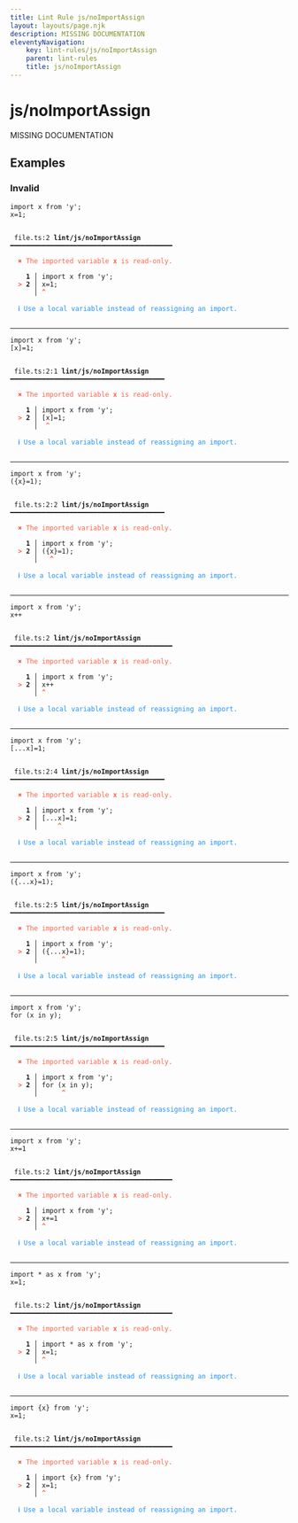 ```yaml
---
title: Lint Rule js/noImportAssign
layout: layouts/page.njk
description: MISSING DOCUMENTATION
eleventyNavigation:
	key: lint-rules/js/noImportAssign
	parent: lint-rules
	title: js/noImportAssign
---
```


# js/noImportAssign

MISSING DOCUMENTATION

<!-- EVERYTHING BELOW IS AUTOGENERATED. SEE SCRIPTS FOLDER FOR UPDATE SCRIPTS hash(79a6fc2e98410d9b0eed77412f761c080361c3c0) -->

## Examples
### Invalid
<pre class="language-text"><code class="language-text"><span class="token keyword">import</span> <span class="token variable">x</span> <span class="token keyword">from</span> <span class="token string">&apos;y&apos;</span><span class="token punctuation">;</span>
<span class="token variable">x</span><span class="token operator">=</span><span class="token number">1</span><span class="token punctuation">;</span></code></pre>
<pre class="language-text"><code class="language-text">
 <span style="text-decoration-style: dotted;">file.ts:2</span> <strong>lint/js/noImportAssign</strong> ━━━━━━━━━━━━━━━━━━━━━━━━━━━━━━━━━━━━━━━━━

  <strong><span style="color: Tomato;">✖ </span></strong><span style="color: Tomato;">The imported variable </span><span style="color: Tomato;"><strong>x</strong></span><span style="color: Tomato;"> is read-only.</span>

  <strong>  1</strong><strong> │ </strong><span class="token keyword">import</span> <span class="token variable">x</span> <span class="token keyword">from</span> <span class="token string">&apos;y&apos;</span><span class="token punctuation">;</span>
  <strong><span style="color: Tomato;">&gt;</span></strong><strong> 2</strong><strong> │ </strong><span class="token variable">x</span><span class="token operator">=</span><span class="token number">1</span><span class="token punctuation">;</span>
     <strong> │ </strong><span style="color: Tomato;"><strong>^</strong></span>

  <strong><span style="color: DodgerBlue;">ℹ </span></strong><span style="color: DodgerBlue;">Use a local variable instead of reassigning an import.</span>

</code></pre>

---------------

<pre class="language-text"><code class="language-text"><span class="token keyword">import</span> <span class="token variable">x</span> <span class="token keyword">from</span> <span class="token string">&apos;y&apos;</span><span class="token punctuation">;</span>
<span class="token punctuation">[</span><span class="token variable">x</span><span class="token punctuation">]</span><span class="token operator">=</span><span class="token number">1</span><span class="token punctuation">;</span></code></pre>
<pre class="language-text"><code class="language-text">
 <span style="text-decoration-style: dotted;">file.ts:2:1</span> <strong>lint/js/noImportAssign</strong> ━━━━━━━━━━━━━━━━━━━━━━━━━━━━━━━━━━━━━━━

  <strong><span style="color: Tomato;">✖ </span></strong><span style="color: Tomato;">The imported variable </span><span style="color: Tomato;"><strong>x</strong></span><span style="color: Tomato;"> is read-only.</span>

  <strong>  1</strong><strong> │ </strong><span class="token keyword">import</span> <span class="token variable">x</span> <span class="token keyword">from</span> <span class="token string">&apos;y&apos;</span><span class="token punctuation">;</span>
  <strong><span style="color: Tomato;">&gt;</span></strong><strong> 2</strong><strong> │ </strong><span class="token punctuation">[</span><span class="token variable">x</span><span class="token punctuation">]</span><span class="token operator">=</span><span class="token number">1</span><span class="token punctuation">;</span>
     <strong> │ </strong> <span style="color: Tomato;"><strong>^</strong></span>

  <strong><span style="color: DodgerBlue;">ℹ </span></strong><span style="color: DodgerBlue;">Use a local variable instead of reassigning an import.</span>

</code></pre>

---------------

<pre class="language-text"><code class="language-text"><span class="token keyword">import</span> <span class="token variable">x</span> <span class="token keyword">from</span> <span class="token string">&apos;y&apos;</span><span class="token punctuation">;</span>
<span class="token punctuation">(</span><span class="token punctuation">{</span><span class="token variable">x</span><span class="token punctuation">}</span><span class="token operator">=</span><span class="token number">1</span><span class="token punctuation">)</span><span class="token punctuation">;</span></code></pre>
<pre class="language-text"><code class="language-text">
 <span style="text-decoration-style: dotted;">file.ts:2:2</span> <strong>lint/js/noImportAssign</strong> ━━━━━━━━━━━━━━━━━━━━━━━━━━━━━━━━━━━━━━━

  <strong><span style="color: Tomato;">✖ </span></strong><span style="color: Tomato;">The imported variable </span><span style="color: Tomato;"><strong>x</strong></span><span style="color: Tomato;"> is read-only.</span>

  <strong>  1</strong><strong> │ </strong><span class="token keyword">import</span> <span class="token variable">x</span> <span class="token keyword">from</span> <span class="token string">&apos;y&apos;</span><span class="token punctuation">;</span>
  <strong><span style="color: Tomato;">&gt;</span></strong><strong> 2</strong><strong> │ </strong><span class="token punctuation">(</span><span class="token punctuation">{</span><span class="token variable">x</span><span class="token punctuation">}</span><span class="token operator">=</span><span class="token number">1</span><span class="token punctuation">)</span><span class="token punctuation">;</span>
     <strong> │ </strong>  <span style="color: Tomato;"><strong>^</strong></span>

  <strong><span style="color: DodgerBlue;">ℹ </span></strong><span style="color: DodgerBlue;">Use a local variable instead of reassigning an import.</span>

</code></pre>

---------------

<pre class="language-text"><code class="language-text"><span class="token keyword">import</span> <span class="token variable">x</span> <span class="token keyword">from</span> <span class="token string">&apos;y&apos;</span><span class="token punctuation">;</span>
<span class="token variable">x</span><span class="token operator">++</span></code></pre>
<pre class="language-text"><code class="language-text">
 <span style="text-decoration-style: dotted;">file.ts:2</span> <strong>lint/js/noImportAssign</strong> ━━━━━━━━━━━━━━━━━━━━━━━━━━━━━━━━━━━━━━━━━

  <strong><span style="color: Tomato;">✖ </span></strong><span style="color: Tomato;">The imported variable </span><span style="color: Tomato;"><strong>x</strong></span><span style="color: Tomato;"> is read-only.</span>

  <strong>  1</strong><strong> │ </strong><span class="token keyword">import</span> <span class="token variable">x</span> <span class="token keyword">from</span> <span class="token string">&apos;y&apos;</span><span class="token punctuation">;</span>
  <strong><span style="color: Tomato;">&gt;</span></strong><strong> 2</strong><strong> │ </strong><span class="token variable">x</span><span class="token operator">++</span>
     <strong> │ </strong><span style="color: Tomato;"><strong>^</strong></span>

  <strong><span style="color: DodgerBlue;">ℹ </span></strong><span style="color: DodgerBlue;">Use a local variable instead of reassigning an import.</span>

</code></pre>

---------------

<pre class="language-text"><code class="language-text"><span class="token keyword">import</span> <span class="token variable">x</span> <span class="token keyword">from</span> <span class="token string">&apos;y&apos;</span><span class="token punctuation">;</span>
<span class="token punctuation">[</span><span class="token operator">...</span><span class="token variable">x</span><span class="token punctuation">]</span><span class="token operator">=</span><span class="token number">1</span><span class="token punctuation">;</span></code></pre>
<pre class="language-text"><code class="language-text">
 <span style="text-decoration-style: dotted;">file.ts:2:4</span> <strong>lint/js/noImportAssign</strong> ━━━━━━━━━━━━━━━━━━━━━━━━━━━━━━━━━━━━━━━

  <strong><span style="color: Tomato;">✖ </span></strong><span style="color: Tomato;">The imported variable </span><span style="color: Tomato;"><strong>x</strong></span><span style="color: Tomato;"> is read-only.</span>

  <strong>  1</strong><strong> │ </strong><span class="token keyword">import</span> <span class="token variable">x</span> <span class="token keyword">from</span> <span class="token string">&apos;y&apos;</span><span class="token punctuation">;</span>
  <strong><span style="color: Tomato;">&gt;</span></strong><strong> 2</strong><strong> │ </strong><span class="token punctuation">[</span><span class="token operator">...</span><span class="token variable">x</span><span class="token punctuation">]</span><span class="token operator">=</span><span class="token number">1</span><span class="token punctuation">;</span>
     <strong> │ </strong>    <span style="color: Tomato;"><strong>^</strong></span>

  <strong><span style="color: DodgerBlue;">ℹ </span></strong><span style="color: DodgerBlue;">Use a local variable instead of reassigning an import.</span>

</code></pre>

---------------

<pre class="language-text"><code class="language-text"><span class="token keyword">import</span> <span class="token variable">x</span> <span class="token keyword">from</span> <span class="token string">&apos;y&apos;</span><span class="token punctuation">;</span>
<span class="token punctuation">(</span><span class="token punctuation">{</span><span class="token operator">...</span><span class="token variable">x</span><span class="token punctuation">}</span><span class="token operator">=</span><span class="token number">1</span><span class="token punctuation">)</span><span class="token punctuation">;</span></code></pre>
<pre class="language-text"><code class="language-text">
 <span style="text-decoration-style: dotted;">file.ts:2:5</span> <strong>lint/js/noImportAssign</strong> ━━━━━━━━━━━━━━━━━━━━━━━━━━━━━━━━━━━━━━━

  <strong><span style="color: Tomato;">✖ </span></strong><span style="color: Tomato;">The imported variable </span><span style="color: Tomato;"><strong>x</strong></span><span style="color: Tomato;"> is read-only.</span>

  <strong>  1</strong><strong> │ </strong><span class="token keyword">import</span> <span class="token variable">x</span> <span class="token keyword">from</span> <span class="token string">&apos;y&apos;</span><span class="token punctuation">;</span>
  <strong><span style="color: Tomato;">&gt;</span></strong><strong> 2</strong><strong> │ </strong><span class="token punctuation">(</span><span class="token punctuation">{</span><span class="token operator">...</span><span class="token variable">x</span><span class="token punctuation">}</span><span class="token operator">=</span><span class="token number">1</span><span class="token punctuation">)</span><span class="token punctuation">;</span>
     <strong> │ </strong>     <span style="color: Tomato;"><strong>^</strong></span>

  <strong><span style="color: DodgerBlue;">ℹ </span></strong><span style="color: DodgerBlue;">Use a local variable instead of reassigning an import.</span>

</code></pre>

---------------

<pre class="language-text"><code class="language-text"><span class="token keyword">import</span> <span class="token variable">x</span> <span class="token keyword">from</span> <span class="token string">&apos;y&apos;</span><span class="token punctuation">;</span>
<span class="token keyword">for</span> <span class="token punctuation">(</span><span class="token variable">x</span> <span class="token keyword">in</span> <span class="token variable">y</span><span class="token punctuation">)</span><span class="token punctuation">;</span></code></pre>
<pre class="language-text"><code class="language-text">
 <span style="text-decoration-style: dotted;">file.ts:2:5</span> <strong>lint/js/noImportAssign</strong> ━━━━━━━━━━━━━━━━━━━━━━━━━━━━━━━━━━━━━━━

  <strong><span style="color: Tomato;">✖ </span></strong><span style="color: Tomato;">The imported variable </span><span style="color: Tomato;"><strong>x</strong></span><span style="color: Tomato;"> is read-only.</span>

  <strong>  1</strong><strong> │ </strong><span class="token keyword">import</span> <span class="token variable">x</span> <span class="token keyword">from</span> <span class="token string">&apos;y&apos;</span><span class="token punctuation">;</span>
  <strong><span style="color: Tomato;">&gt;</span></strong><strong> 2</strong><strong> │ </strong><span class="token keyword">for</span> <span class="token punctuation">(</span><span class="token variable">x</span> <span class="token keyword">in</span> <span class="token variable">y</span><span class="token punctuation">)</span><span class="token punctuation">;</span>
     <strong> │ </strong>     <span style="color: Tomato;"><strong>^</strong></span>

  <strong><span style="color: DodgerBlue;">ℹ </span></strong><span style="color: DodgerBlue;">Use a local variable instead of reassigning an import.</span>

</code></pre>

---------------

<pre class="language-text"><code class="language-text"><span class="token keyword">import</span> <span class="token variable">x</span> <span class="token keyword">from</span> <span class="token string">&apos;y&apos;</span><span class="token punctuation">;</span>
<span class="token variable">x</span><span class="token operator">+=</span><span class="token number">1</span></code></pre>
<pre class="language-text"><code class="language-text">
 <span style="text-decoration-style: dotted;">file.ts:2</span> <strong>lint/js/noImportAssign</strong> ━━━━━━━━━━━━━━━━━━━━━━━━━━━━━━━━━━━━━━━━━

  <strong><span style="color: Tomato;">✖ </span></strong><span style="color: Tomato;">The imported variable </span><span style="color: Tomato;"><strong>x</strong></span><span style="color: Tomato;"> is read-only.</span>

  <strong>  1</strong><strong> │ </strong><span class="token keyword">import</span> <span class="token variable">x</span> <span class="token keyword">from</span> <span class="token string">&apos;y&apos;</span><span class="token punctuation">;</span>
  <strong><span style="color: Tomato;">&gt;</span></strong><strong> 2</strong><strong> │ </strong><span class="token variable">x</span><span class="token operator">+=</span><span class="token number">1</span>
     <strong> │ </strong><span style="color: Tomato;"><strong>^</strong></span>

  <strong><span style="color: DodgerBlue;">ℹ </span></strong><span style="color: DodgerBlue;">Use a local variable instead of reassigning an import.</span>

</code></pre>

---------------

<pre class="language-text"><code class="language-text"><span class="token keyword">import</span> <span class="token operator">*</span> <span class="token variable">as</span> <span class="token variable">x</span> <span class="token keyword">from</span> <span class="token string">&apos;y&apos;</span><span class="token punctuation">;</span>
<span class="token variable">x</span><span class="token operator">=</span><span class="token number">1</span><span class="token punctuation">;</span></code></pre>
<pre class="language-text"><code class="language-text">
 <span style="text-decoration-style: dotted;">file.ts:2</span> <strong>lint/js/noImportAssign</strong> ━━━━━━━━━━━━━━━━━━━━━━━━━━━━━━━━━━━━━━━━━

  <strong><span style="color: Tomato;">✖ </span></strong><span style="color: Tomato;">The imported variable </span><span style="color: Tomato;"><strong>x</strong></span><span style="color: Tomato;"> is read-only.</span>

  <strong>  1</strong><strong> │ </strong><span class="token keyword">import</span> <span class="token operator">*</span> <span class="token variable">as</span> <span class="token variable">x</span> <span class="token keyword">from</span> <span class="token string">&apos;y&apos;</span><span class="token punctuation">;</span>
  <strong><span style="color: Tomato;">&gt;</span></strong><strong> 2</strong><strong> │ </strong><span class="token variable">x</span><span class="token operator">=</span><span class="token number">1</span><span class="token punctuation">;</span>
     <strong> │ </strong><span style="color: Tomato;"><strong>^</strong></span>

  <strong><span style="color: DodgerBlue;">ℹ </span></strong><span style="color: DodgerBlue;">Use a local variable instead of reassigning an import.</span>

</code></pre>

---------------

<pre class="language-text"><code class="language-text"><span class="token keyword">import</span> <span class="token punctuation">{</span><span class="token variable">x</span><span class="token punctuation">}</span> <span class="token keyword">from</span> <span class="token string">&apos;y&apos;</span><span class="token punctuation">;</span>
<span class="token variable">x</span><span class="token operator">=</span><span class="token number">1</span><span class="token punctuation">;</span></code></pre>
<pre class="language-text"><code class="language-text">
 <span style="text-decoration-style: dotted;">file.ts:2</span> <strong>lint/js/noImportAssign</strong> ━━━━━━━━━━━━━━━━━━━━━━━━━━━━━━━━━━━━━━━━━

  <strong><span style="color: Tomato;">✖ </span></strong><span style="color: Tomato;">The imported variable </span><span style="color: Tomato;"><strong>x</strong></span><span style="color: Tomato;"> is read-only.</span>

  <strong>  1</strong><strong> │ </strong><span class="token keyword">import</span> <span class="token punctuation">{</span><span class="token variable">x</span><span class="token punctuation">}</span> <span class="token keyword">from</span> <span class="token string">&apos;y&apos;</span><span class="token punctuation">;</span>
  <strong><span style="color: Tomato;">&gt;</span></strong><strong> 2</strong><strong> │ </strong><span class="token variable">x</span><span class="token operator">=</span><span class="token number">1</span><span class="token punctuation">;</span>
     <strong> │ </strong><span style="color: Tomato;"><strong>^</strong></span>

  <strong><span style="color: DodgerBlue;">ℹ </span></strong><span style="color: DodgerBlue;">Use a local variable instead of reassigning an import.</span>

</code></pre>

